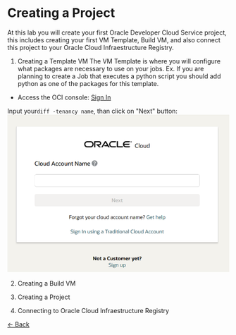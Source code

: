 # Creating a Project

At this lab you will create your first Oracle Developer Cloud Service project, this includes creating your first VM Template, Build VM, and also connect this project to your Oracle Cloud Infraestructure Registry.

1. Creating a Template VM
The VM Template is where you will configure what packages are necessary to use on your jobs. Ex. If you are planning to create a Job that executes a python script you should add python as one of the packages for this template.

* Access the OCI console:
[Sign In](https://www.oracle.com/cloud/sign-in.html)

Input your```diff -tenancy name```, than click on "Next" button:
![](./img/DevCS01.PNG)





2. Creating a Build VM

3. Creating a Project

4. Connecting to Oracle Cloud Infraestructure Registry


[<- Back](../README.md)